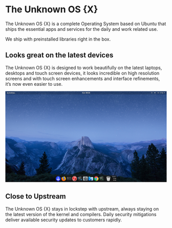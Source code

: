 # The Unknown OS {X}
The Unknown OS {X} is a complete Operating System based on Ubuntu that ships the essential apps and services for the daily and work related use. 

We ship with preinstalled libraries right in the box.


## Looks great on the latest devices

The Unknown OS {X} is designed to work beautifully on the latest laptops, desktops and touch screen devices, it looks incredible on high resolution screens and with touch screen enhancements and interface refinements, it’s now even easier to use.


  <img src="Images/Screenshot.png" alt="Screenshots">


## Close to Upstream

The Unknown OS {X} stays in lockstep with upstream, always staying on the latest version of the kernel and compilers. Daily security mitigations deliver available security updates to customers rapidly. 


